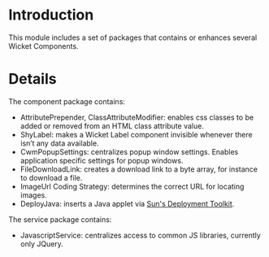 # Introduction #

This module includes a set of packages that contains or enhances several Wicket Components.

# Details #

The component package contains:

  * AttributePrepender, ClassAttributeModifier:  enables css classes to be added or removed from an HTML class attribute value.
  * ShyLabel:  makes a Wicket Label component invisible whenever there isn’t any data available.
  * CwmPopupSettings:  centralizes popup window settings.  Enables application specific settings for popup windows.
  * FileDownloadLink: creates a download link to a byte array, for instance to download a file.
  * ImageUrl Coding Strategy:  determines the correct URL for locating images.
  * DeployJava:  inserts a Java applet via [Sun's Deployment Toolkit](http://java.sun.com/javase/6/docs/technotes/guides/jweb/deployment_advice.html).



The service package contains:

  * JavascriptService:  centralizes access to common JS libraries, currently only JQuery.
